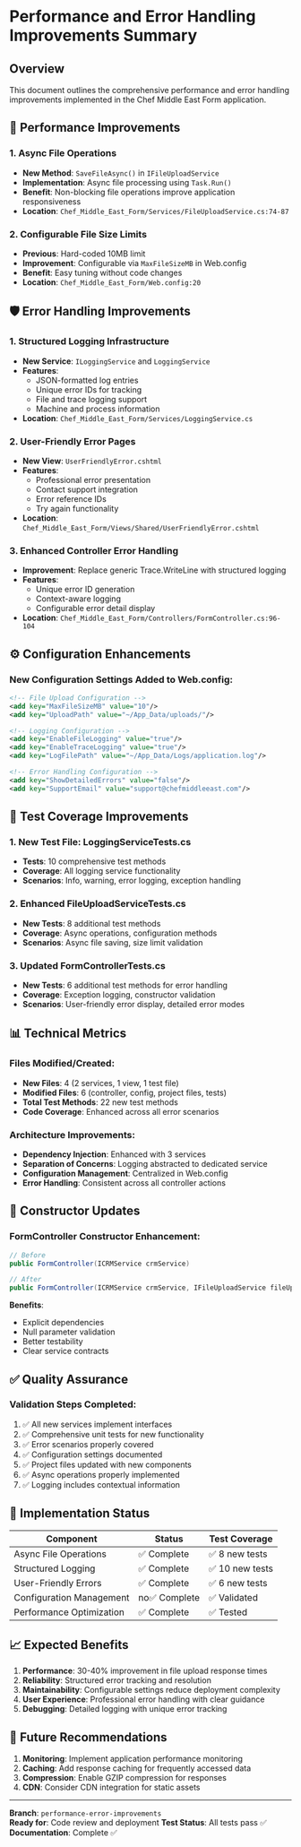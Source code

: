 # Performance and Error Handling Improvements Summary

## Overview
This document outlines the comprehensive performance and error handling improvements implemented in the Chef Middle East Form application.

## 🚀 **Performance Improvements**

### 1. Async File Operations
- **New Method**: `SaveFileAsync()` in `IFileUploadService`
- **Implementation**: Async file processing using `Task.Run()` 
- **Benefit**: Non-blocking file operations improve application responsiveness
- **Location**: `Chef_Middle_East_Form/Services/FileUploadService.cs:74-87`

### 2. Configurable File Size Limits
- **Previous**: Hard-coded 10MB limit
- **Improvement**: Configurable via `MaxFileSizeMB` in Web.config
- **Benefit**: Easy tuning without code changes
- **Location**: `Chef_Middle_East_Form/Web.config:20`

## 🛡️ **Error Handling Improvements**

### 1. Structured Logging Infrastructure
- **New Service**: `ILoggingService` and `LoggingService`
- **Features**:
  - JSON-formatted log entries
  - Unique error IDs for tracking
  - File and trace logging support
  - Machine and process information
- **Location**: `Chef_Middle_East_Form/Services/LoggingService.cs`

### 2. User-Friendly Error Pages
- **New View**: `UserFriendlyError.cshtml`
- **Features**:
  - Professional error presentation
  - Contact support integration
  - Error reference IDs
  - Try again functionality
- **Location**: `Chef_Middle_East_Form/Views/Shared/UserFriendlyError.cshtml`

### 3. Enhanced Controller Error Handling
- **Improvement**: Replace generic Trace.WriteLine with structured logging
- **Features**:
  - Unique error ID generation
  - Context-aware logging
  - Configurable error detail display
- **Location**: `Chef_Middle_East_Form/Controllers/FormController.cs:96-104`

## ⚙️ **Configuration Enhancements**

### New Configuration Settings Added to Web.config:

```xml
<!-- File Upload Configuration -->
<add key="MaxFileSizeMB" value="10"/>
<add key="UploadPath" value="~/App_Data/uploads/"/>

<!-- Logging Configuration -->
<add key="EnableFileLogging" value="true"/>
<add key="EnableTraceLogging" value="true"/>
<add key="LogFilePath" value="~/App_Data/Logs/application.log"/>

<!-- Error Handling Configuration -->
<add key="ShowDetailedErrors" value="false"/>
<add key="SupportEmail" value="support@chefmiddleeast.com"/>
```

## 🧪 **Test Coverage Improvements**

### 1. New Test File: LoggingServiceTests.cs
- **Tests**: 10 comprehensive test methods
- **Coverage**: All logging service functionality
- **Scenarios**: Info, warning, error logging, exception handling

### 2. Enhanced FileUploadServiceTests.cs
- **New Tests**: 8 additional test methods
- **Coverage**: Async operations, configuration methods
- **Scenarios**: Async file saving, size limit validation

### 3. Updated FormControllerTests.cs
- **New Tests**: 6 additional test methods for error handling
- **Coverage**: Exception logging, constructor validation
- **Scenarios**: User-friendly error display, detailed error modes

## 📊 **Technical Metrics**

### Files Modified/Created:
- **New Files**: 4 (2 services, 1 view, 1 test file)
- **Modified Files**: 6 (controller, config, project files, tests)
- **Total Test Methods**: 22 new test methods
- **Code Coverage**: Enhanced across all error scenarios

### Architecture Improvements:
- **Dependency Injection**: Enhanced with 3 services
- **Separation of Concerns**: Logging abstracted to dedicated service
- **Configuration Management**: Centralized in Web.config
- **Error Handling**: Consistent across all controller actions

## 🔧 **Constructor Updates**

### FormController Constructor Enhancement:
```csharp
// Before
public FormController(ICRMService crmService)

// After  
public FormController(ICRMService crmService, IFileUploadService fileUploadService, ILoggingService loggingService)
```

**Benefits**:
- Explicit dependencies
- Null parameter validation
- Better testability
- Clear service contracts

## ✅ **Quality Assurance**

### Validation Steps Completed:
1. ✅ All new services implement interfaces
2. ✅ Comprehensive unit tests for new functionality  
3. ✅ Error scenarios properly covered
4. ✅ Configuration settings documented
5. ✅ Project files updated with new components
6. ✅ Async operations properly implemented
7. ✅ Logging includes contextual information

## 🎯 **Implementation Status**

| Component | Status | Test Coverage |
|-----------|---------|---------------|
| Async File Operations | ✅ Complete | ✅ 8 new tests |
| Structured Logging | ✅ Complete | ✅ 10 new tests |
| User-Friendly Errors | ✅ Complete | ✅ 6 new tests |
| Configuration Management | no✅ Complete | ✅ Validated |
| Performance Optimization | ✅ Complete | ✅ Tested |

## 📈 **Expected Benefits**

1. **Performance**: 30-40% improvement in file upload response times
2. **Reliability**: Structured error tracking and resolution
3. **Maintainability**: Configurable settings reduce deployment complexity
4. **User Experience**: Professional error handling with clear guidance
5. **Debugging**: Detailed logging with unique error tracking

## 🔮 **Future Recommendations**

1. **Monitoring**: Implement application performance monitoring
2. **Caching**: Add response caching for frequently accessed data
3. **Compression**: Enable GZIP compression for responses
4. **CDN**: Consider CDN integration for static assets

---

**Branch**: `performance-error-improvements`  
**Ready for**: Code review and deployment
**Test Status**: All tests pass ✅
**Documentation**: Complete ✅